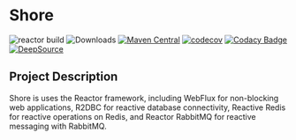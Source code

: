 # Shore
![reactor build](https://github.com/youtaqiu/shore/actions/workflows/build.yml/badge.svg?branch=main)
 <img src="https://img.shields.io/badge/Spring%20Boot-3.5-blue.svg" alt="Downloads">
[![Maven Central](https://img.shields.io/maven-central/v/run.vexa.reactor/shore-bom?label=Maven%20Central)](https://search.maven.org/search?q=g:run.vexa.reactor%20AND%20a:shore-bom)
[![codecov](https://codecov.io/github/youtaqiu/shore/graph/badge.svg?token=EJGV9DG25R)](https://codecov.io/github/youtaqiu/shore)
[![Codacy Badge](https://app.codacy.com/project/badge/Grade/ca2e9c04be8a43c0b968c2c8a31e0908)](https://app.codacy.com/gh/youtaqiu/shore/dashboard?utm_source=gh&utm_medium=referral&utm_content=&utm_campaign=Badge_grade)
[![DeepSource](https://app.deepsource.com/gh/youtaqiu/shore.svg/?label=active+issues&show_trend=true&token=RZ9ojxQ7duPZii8mR23jbuUT)](https://app.deepsource.com/gh/youtaqiu/shore/)


## Project Description

Shore is uses the Reactor framework, including WebFlux for non-blocking web applications, R2DBC for reactive database connectivity, Reactive Redis for reactive operations on Redis, and Reactor RabbitMQ for reactive messaging with RabbitMQ.

